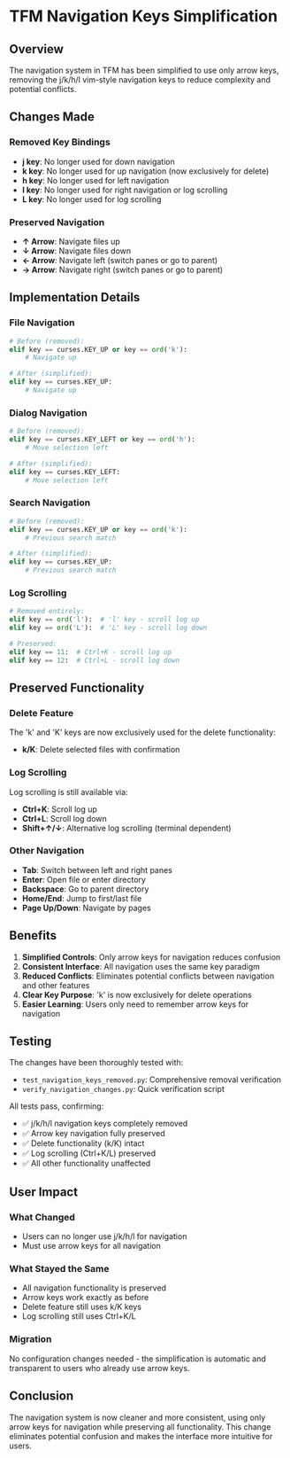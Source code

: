 # TFM Navigation Keys Simplification

## Overview
The navigation system in TFM has been simplified to use only arrow keys, removing the j/k/h/l vim-style navigation keys to reduce complexity and potential conflicts.

## Changes Made

### Removed Key Bindings
- **j key**: No longer used for down navigation
- **k key**: No longer used for up navigation (now exclusively for delete)
- **h key**: No longer used for left navigation
- **l key**: No longer used for right navigation or log scrolling
- **L key**: No longer used for log scrolling

### Preserved Navigation
- **↑ Arrow**: Navigate files up
- **↓ Arrow**: Navigate files down  
- **← Arrow**: Navigate left (switch panes or go to parent)
- **→ Arrow**: Navigate right (switch panes or go to parent)

## Implementation Details

### File Navigation
```python
# Before (removed):
elif key == curses.KEY_UP or key == ord('k'):
    # Navigate up

# After (simplified):
elif key == curses.KEY_UP:
    # Navigate up
```

### Dialog Navigation
```python
# Before (removed):
elif key == curses.KEY_LEFT or key == ord('h'):
    # Move selection left

# After (simplified):
elif key == curses.KEY_LEFT:
    # Move selection left
```

### Search Navigation
```python
# Before (removed):
elif key == curses.KEY_UP or key == ord('k'):
    # Previous search match

# After (simplified):
elif key == curses.KEY_UP:
    # Previous search match
```

### Log Scrolling
```python
# Removed entirely:
elif key == ord('l'):  # 'l' key - scroll log up
elif key == ord('L'):  # 'L' key - scroll log down

# Preserved:
elif key == 11:  # Ctrl+K - scroll log up
elif key == 12:  # Ctrl+L - scroll log down
```

## Preserved Functionality

### Delete Feature
The 'k' and 'K' keys are now exclusively used for the delete functionality:
- **k/K**: Delete selected files with confirmation

### Log Scrolling
Log scrolling is still available via:
- **Ctrl+K**: Scroll log up
- **Ctrl+L**: Scroll log down
- **Shift+↑/↓**: Alternative log scrolling (terminal dependent)

### Other Navigation
- **Tab**: Switch between left and right panes
- **Enter**: Open file or enter directory
- **Backspace**: Go to parent directory
- **Home/End**: Jump to first/last file
- **Page Up/Down**: Navigate by pages

## Benefits

1. **Simplified Controls**: Only arrow keys for navigation reduces confusion
2. **Consistent Interface**: All navigation uses the same key paradigm
3. **Reduced Conflicts**: Eliminates potential conflicts between navigation and other features
4. **Clear Key Purpose**: 'k' is now exclusively for delete operations
5. **Easier Learning**: Users only need to remember arrow keys for navigation

## Testing

The changes have been thoroughly tested with:
- `test_navigation_keys_removed.py`: Comprehensive removal verification
- `verify_navigation_changes.py`: Quick verification script

All tests pass, confirming:
- ✅ j/k/h/l navigation keys completely removed
- ✅ Arrow key navigation fully preserved
- ✅ Delete functionality (k/K) intact
- ✅ Log scrolling (Ctrl+K/L) preserved
- ✅ All other functionality unaffected

## User Impact

### What Changed
- Users can no longer use j/k/h/l for navigation
- Must use arrow keys for all navigation

### What Stayed the Same
- All navigation functionality is preserved
- Arrow keys work exactly as before
- Delete feature still uses k/K keys
- Log scrolling still uses Ctrl+K/L

### Migration
No configuration changes needed - the simplification is automatic and transparent to users who already use arrow keys.

## Conclusion

The navigation system is now cleaner and more consistent, using only arrow keys for navigation while preserving all functionality. This change eliminates potential confusion and makes the interface more intuitive for users.